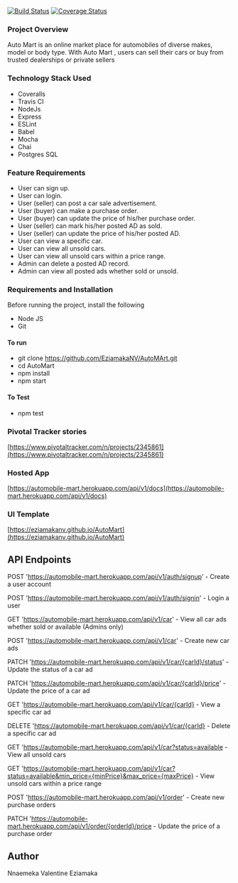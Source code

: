 [![Build Status](https://travis-ci.org/EziamakaNV/AutoMart.svg?branch=develop)](https://travis-ci.org/EziamakaNV/AutoMart) [![Coverage Status](https://coveralls.io/repos/github/EziamakaNV/AutoMart/badge.svg?branch=develop)](https://coveralls.io/github/EziamakaNV/AutoMart?branch=develop)

### Project Overview
Auto Mart is an online market place for automobiles of diverse makes, model or body type. With Auto Mart , users can sell their cars or buy from trusted dealerships or private sellers

### Technology Stack Used
- Coveralls
- Travis CI
- NodeJs
- Express
- ESLint
- Babel
- Mocha
- Chai
- Postgres SQL

### Feature Requirements
- User can sign up.
- User can login.
- User (seller) can post a car sale advertisement.
- User (buyer) can make a purchase order.
- User (buyer) can update the price of his/her purchase order.
- User (seller) can mark his/her posted AD as sold.
- User (seller) can update the price of his/her posted AD.
- User can view a specific car.
- User can view all unsold cars.
- User can view all unsold cars within a price range.
- Admin can delete a posted AD record.
- Admin can view all posted ads whether sold or unsold.

### Requirements and Installation
Before running the project, install the following
- Node JS
- Git

#### To run
- git clone https://github.com/EziamakaNV/AutoMArt.git
- cd AutoMart
- npm install
- npm start

#### To Test
- npm test

### Pivotal Tracker stories
[https://www.pivotaltracker.com/n/projects/2345861](https://www.pivotaltracker.com/n/projects/2345861)

### Hosted App
[https://automobile-mart.herokuapp.com/api/v1/docs](https://automobile-mart.herokuapp.com/api/v1/docs)

### UI Template
[https://eziamakanv.github.io/AutoMart](https://eziamakanv.github.io/AutoMart)

## API Endpoints
POST 'https://automobile-mart.herokuapp.com/api/v1/auth/signup' - Create a user account

POST 'https://automobile-mart.herokuapp.com/api/v1/auth/signin' - Login a user

GET 'https://automobile-mart.herokuapp.com/api/v1/car' - View all car ads whether sold or available (Admins only)

POST 'https://automobile-mart.herokuapp.com/api/v1/car' - Create new car ads

PATCH 'https://automobile-mart.herokuapp.com/api/v1/car/{carId}/status' - Update the status of a car ad

PATCH 'https://automobile-mart.herokuapp.com/api/v1/car/{carId}/price' - Update the price of a car ad

GET 'https://automobile-mart.herokuapp.com/api/v1/car/{carId} - View a specific car ad

DELETE 'https://automobile-mart.herokuapp.com/api/v1/car/{carId} - Delete a specific car ad

GET 'https://automobile-mart.herokuapp.com/api/v1/car?status=available - View all unsold cars

GET 'https://automobile-mart.herokuapp.com/api/v1/car?status=available&min_price={minPrice}&max_price={maxPrice} - View unsold cars within a price range

POST 'https://automobile-mart.herokuapp.com/api/v1/order' - Create new purchase orders

PATCH 'https://automobile-mart.herokuapp.com/api/v1/order/{orderId}/price - Update the price of a purchase order

## Author

Nnaemeka Valentine Eziamaka